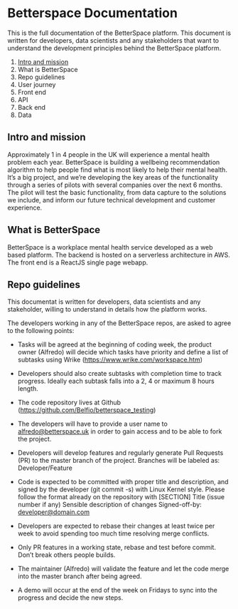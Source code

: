 # Betterspace Documentation
This is the full documentation of the BetterSpace platform. This document is written for developers, data scientists and any stakeholders that want to understand the development principles behind the BetterSpace platform.

1. [Intro and mission](#intro) 
1. What is BetterSpace
1. Repo guidelines
1. User journey
1. Front end
1. API
1. Back end
1. Data


## Intro and mission
  <a name="intro--primitives"></a><a name="1.1"></a>

Approximately 1 in 4 people in the UK will experience a mental health problem each year. BetterSpace is building a wellbeing recommendation algorithm to help people find what is most likely to help their mental health. It’s a big project, and we’re developing the key areas of the functionality through a series of pilots with several companies over the next 6 months. The pilot will test the basic functionality, from data capture to the solutions we include, and inform our future technical development and customer experience. 

## What is BetterSpace

BetterSpace is a workplace mental health service developed as a web based platform. The backend is hosted on a serverless architecture in AWS. The front end is a ReactJS single page webapp.

## Repo guidelines
This documentat is written for developers, data scientists and any stakeholder, willing to understand in details how the platform works.

The developers working in any of the BetterSpace repos, are asked to agree to the following points:
- Tasks will be agreed at the beginning of coding week, the product owner (Alfredo) will decide which tasks have priority and define a list of subtasks using Wrike (https://www.wrike.com/workspace.htm)

- Developers should also create subtasks with completion time to track progress. Ideally each subtask falls into a 2, 4 or maximum 8 hours length.

- The code repository lives at Github (https://github.com/Belfio/betterspace_testing)

- The developers will have to provide a user name to alfredo@betterspace.uk in order to gain access and to be able to fork the project.

- Developers will develop features and regularly generate Pull Requests (PR) to the master branch of the project. Branches will be labeled as: Developer/Feature

- Code is expected to be committed with proper title and description, and signed by the developer (git commit -s) with Linux Kernel style. Please follow the format already on the repository with
[SECTION] Title (issue number if any) Sensible description of changes Signed-off-by: developer@domain.com

- Developers are expected to rebase their changes at least twice per week to avoid spending too much time resolving merge conflicts.

- Only PR features in a working state, rebase and test before commit. Don’t break others people builds.

- The maintainer (Alfredo) will validate the feature and let the code merge into the master branch after being agreed.

- A demo will occur at the end of the week on Fridays to sync into the progress and decide the new steps.


